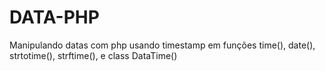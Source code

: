 # DATA-PHP
Manipulando datas com php usando timestamp em funções time(), date(), strtotime(), strftime(), e class DataTime()
